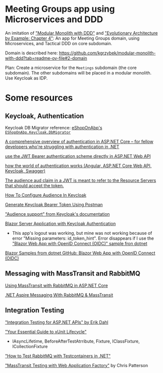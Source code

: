 # Meeting Groups app using Microservices and DDD

An imitation of ["Modular Monolith with DDD"](https://github.com/kgrzybek/modular-monolith-with-ddd) and ["Evolutionary Architecture by Example: Chapter 4"](https://github.com/evolutionary-architecture/evolutionary-architecture-by-example): An app for Meeting Groups domain, using Microservices, and Tactical DDD on core subdomain.

Domain is described here: https://github.com/kgrzybek/modular-monolith-with-ddd?tab=readme-ov-file#2-domain

Plan: Create a microservice for the `Meetings` subdomain (the core subdomain). The other subdomains will be placed in a modular monolith. Use Keycloak as IDP.


# Some resources

## Keycloak, Authentication

Keycloak DB Migrator reference: [eShopOnAbp's `EShopOnAbp.Keycloak.DbMigrator`](https://github.com/abpframework/eShopOnAbp/tree/327fbcc341fd7b5bb7dfa223593d3df2a7721c89/shared/EShopOnAbp.Keycloak.DbMigrator)

[A comprehensive overview of authentication in ASP.NET Core – for fellow developers who're struggling with authentication in .NET](https://www.reddit.com/r/dotnet/comments/we9qx8/a_comprehensive_overview_of_authentication_in/)

[use the JWT Bearer authentication scheme directly in ASP.NET Web API](https://stackoverflow.com/a/67556318/1451757)

[how the world of authentication works (Angular, ASP.NET Core Web API, Keycloak, Swagger)](https://stackoverflow.com/a/77104803/1451757)

[The audience aud claim in a JWT is meant to refer to the Resource Servers that should accept the token.](https://stackoverflow.com/a/28503265/1451757)

[How To Configure Audience In Keycloak](https://dev.to/metacosmos/how-to-configure-audience-in-keycloak-kp4)

[Generate Keycloak Bearer Token Using Postman](https://czetsuya.medium.com/generate-keycloak-bearer-token-using-postman-5bd81d7d1f8)

["Audience support" from Keycloak's documentation](https://www.keycloak.org/docs/latest/server_admin/#audience-support)

[Blazor Server Application with Keycloak Authentication](https://github.com/csinisa/blazor_server_keycloak/commit/4a20c0e7155feaf549d271e8ee56aaca9bf22bb9)

 - This app's logout was working, but mine was not working because of error "Missing parameters: id_token_hint". Error disappears if I use the ["Blazor Web App with OpenID Connect (OIDC)" sample fron dotnet](https://github.com/dotnet/blazor-samples/tree/main/8.0/BlazorWebAppOidc)

[Blazor Samples from dotnet GitHub: Blazor Web App with OpenID Connect (OIDC)](https://github.com/dotnet/blazor-samples/tree/main/8.0/BlazorWebAppOidc)


## Messaging with MassTransit and RabbitMQ

[Using MassTransit with RabbitMQ in ASP.NET Core](https://code-maze.com/masstransit-rabbitmq-aspnetcore/)

[.NET Aspire Messaging With RabbitMQ & MassTransit](https://fiyaz-hasan-me-blog.azurewebsites.net/aspire-messaging-with-rabbitmq-and-masstransit/)


## Integration Testing

["Integration Testing for ASP.NET APIs" by Erik Dahl](https://knowyourtoolset.com/2024/01/integration-testing/)

["Your Essential Guide to xUnit Lifecycle"](https://www.youtube.com/watch?v=lMKkKx68xHg)

 - IAsyncLifetime, BeforeAfterTestAtrribute, Fixture, IClassFixture, ICollectionFixture

["How to Test RabbitMQ with Testcontainers in .NET"](https://www.youtube.com/watch?v=DMs3ZuakHGA)

["MassTransit Testing with Web Application Factory"](https://www.youtube.com/watch?v=Uzme7vInDz0) by Chris Patterson
